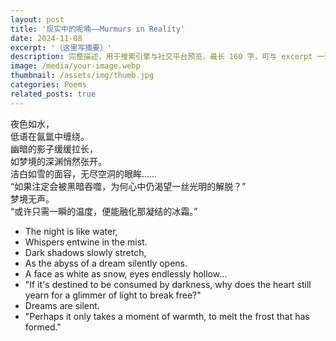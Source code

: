 ```yaml
---
layout: post
title: '现实中的呢喃——Murmurs in Reality'
date: 2024-11-08
excerpt: '（这里写摘要）'
description: 完整描述，用于搜索引擎与社交平台预览，最长 160 字，可与 excerpt 一致
image: /media/your-image.webp
thumbnail: /assets/img/thumb.jpg
categories: Poems
related_posts: true
---
```


夜色如水，  
低语在氤氲中缠绕。  
幽暗的影子缓缓拉长，  
如梦境的深渊悄然张开。  
洁白如雪的面容，无尽空洞的眼眸……  
“如果注定会被黑暗吞噬，为何心中仍渴望一丝光明的解脱？”  
梦境无声。  
“或许只需一瞬的温度，便能融化那凝结的冰霜。”

- The night is like water,
- Whispers entwine in the mist.
- Dark shadows slowly stretch,
- As the abyss of a dream silently opens.
- A face as white as snow, eyes endlessly hollow…
- "If it's destined to be consumed by darkness, why does the heart still yearn for a glimmer of light to break free?"
- Dreams are silent.
- "Perhaps it only takes a moment of warmth, to melt the frost that has formed."